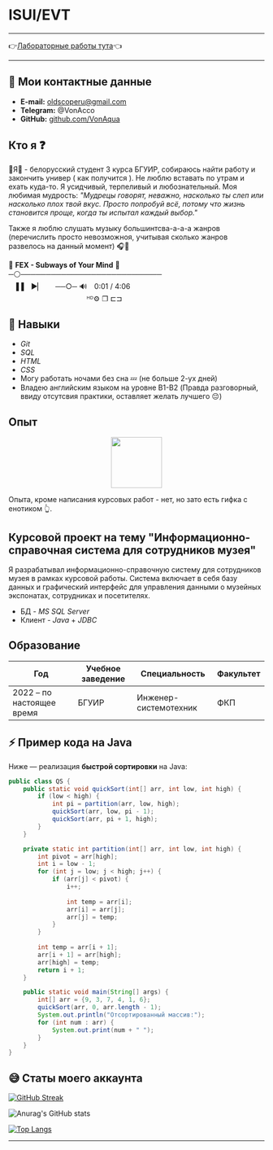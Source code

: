 # ISUI/EVT

---

👉[Лабораторные работы тута](https://vonaqua.github.io/ISUI/)👈

---

## 📝 Мои контактные данные

- **E-mail:** oldscoperu@gmail.com
- **Telegram:** @VonAcco
- **GitHub:** [github.com/VonAqua](https://github.com/VonAqua)

## Кто я ❓

🎇Я🎇 - белорусский студент 3 курса БГУИР, собираюсь найти работу и закончить универ ( как получится ). Не люблю вставать по утрам и ехать куда-то. Я усидчивый, терпеливый и любознательный. Моя любимая мудрость: _"Мудрецы говорят, неважно, насколько ты слеп или насколько плох твой вкус. Просто попробуй всё, потому что жизнь становится проще, когда ты испытал каждый выбор."_

Также я люблю слушать музыку большинтсва-а-а-а жанров (перечислить просто невозможноя, учитывая сколько жанров развелось на данный момент) 🎧🎵 

🎵 **FEX - Subways of Your Mind** 🎵⠀  
─⚪────────────────────────────  
⠀▐▐ ⠀►▏ ⠀⠀──○─ 🔊 ⠀0:01 / 4:06  
⠀⠀⠀⠀⠀⠀⠀⠀⠀⠀⠀⠀⠀⠀⠀ᴴᴰ⚙ ❐ ⊏⊐  

## 📑 Навыки

- _Git_
- _SQL_
- _HTML_
- _CSS_
- Могу работать ночами без сна 💤 (не больше 2-ух дней)
- Владею английским языком на уровне B1-B2 (Правда разговорный, ввиду отсутсвия практики, оставляет желать лучшего 😔)

## Опыт


<div id="header" align="center">
  <img src="https://media0.giphy.com/media/v1.Y2lkPTc5MGI3NjExMTMzNTY0a2o2eWQ5aGNqNHMzZ2UwNGltdnJydXVyOHdpcGhrejhjaiZlcD12MV9pbnRlcm5hbF9naWZfYnlfaWQmY3Q9Zw/Dg4TxjYikCpiGd7tYs/giphy.gif" width="100"/>
</div>


Опыта, кроме написания курсовых работ - нет, но зато есть гифка с енотиком 👆.

## Курсовой проект на тему "Информационно-справочная система для сотрудников музея"

Я разрабатывал информационно-справочную систему для сотрудников музея в рамках курсовой работы. Система включает в себя базу данных и графический интерфейс для управления данными о музейных экспонатах, сотрудниках и посетителях.

- БД - _MS SQL Server_
- Клиент - _Java_ + _JDBC_

## Образование

| Год                      | Учебное заведение | Специальность         | Факультет  |
| -------------------------| ------------------| ----------------------| -----------|
| 2022 – по настоящее время| БГУИР             | Инженер-системотехник | ФКП        |


## ⚡ Пример кода на Java

Ниже — реализация **быстрой сортировки** на Java:

```java
public class QS {
    public static void quickSort(int[] arr, int low, int high) {
        if (low < high) {
            int pi = partition(arr, low, high);
            quickSort(arr, low, pi - 1);
            quickSort(arr, pi + 1, high);
        }
    }

    private static int partition(int[] arr, int low, int high) {
        int pivot = arr[high];
        int i = low - 1;
        for (int j = low; j < high; j++) {
            if (arr[j] < pivot) {
                i++;
                
                int temp = arr[i];
                arr[i] = arr[j];
                arr[j] = temp;
            }
        }
        
        int temp = arr[i + 1];
        arr[i + 1] = arr[high];
        arr[high] = temp;
        return i + 1;
    }

    public static void main(String[] args) {
        int[] arr = {9, 3, 7, 4, 1, 6};
        quickSort(arr, 0, arr.length - 1);
        System.out.println("Отсортированный массив:");
        for (int num : arr) {
            System.out.print(num + " ");
        }
    }
}
```


## 😅 Статы моего аккаунта


[![GitHub Streak](https://github-readme-streak-stats.herokuapp.com?user=VonAqua&theme=dark&locale=ru)](https://git.io/streak-stats)


![Anurag's GitHub stats](https://github-readme-stats.vercel.app/api?username=VonAqua&show_icons=true&theme=tokyonight)


[![Top Langs](https://github-readme-stats.vercel.app/api/top-langs/?username=VonAqua&layout=compact&theme=vision-friendly-dark)](https://github.com/anuraghazra/github-readme-stats)

---
